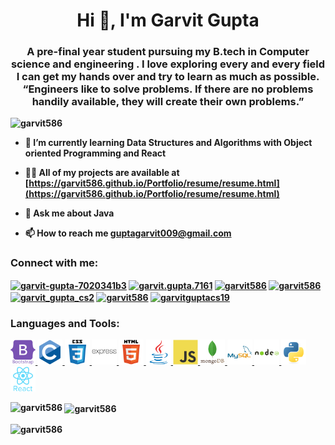 <h1 align="center">Hi 👋, I'm Garvit Gupta</h1>
<h3 align="center">A pre-final year student pursuing my B.tech in Computer science and engineering . I love exploring every and every field I can get my hands over and try to learn as much as possible. <b>“Engineers like to solve problems. If there are no problems handily available, they will create their own problems.”</h3>

<p align="left"> <img src="https://komarev.com/ghpvc/?username=garvit586&label=Profile%20views&color=0e75b6&style=flat" alt="garvit586" /> </p>

- 🌱 I’m currently learning **Data Structures and Algorithms with Object oriented Programming and React**

- 👨‍💻 All of my projects are available at [https://garvit586.github.io/Portfolio/resume/resume.html](https://garvit586.github.io/Portfolio/resume/resume.html)

- 💬 Ask me about **Java**

- 📫 How to reach me **guptagarvit009@gmail.com**

<h3 align="left">Connect with me:</h3>
<p align="left">
<a href="https://linkedin.com/in/garvit-gupta-7020341b3" target="blank"><img align="center" src="https://raw.githubusercontent.com/rahuldkjain/github-profile-readme-generator/master/src/images/icons/Social/linked-in-alt.svg" alt="garvit-gupta-7020341b3" height="30" width="40" /></a>
<a href="https://fb.com/garvit.gupta.7161" target="blank"><img align="center" src="https://raw.githubusercontent.com/rahuldkjain/github-profile-readme-generator/master/src/images/icons/Social/facebook.svg" alt="garvit.gupta.7161" height="30" width="40" /></a>
<a href="https://instagram.com/garvit586" target="blank"><img align="center" src="https://raw.githubusercontent.com/rahuldkjain/github-profile-readme-generator/master/src/images/icons/Social/instagram.svg" alt="garvit586" height="30" width="40" /></a>
<a href="https://www.codechef.com/users/garvit586" target="blank"><img align="center" src="https://cdn.jsdelivr.net/npm/simple-icons@3.1.0/icons/codechef.svg" alt="garvit586" height="30" width="40" /></a>
<a href="https://www.hackerrank.com/garvit_gupta_cs2" target="blank"><img align="center" src="https://raw.githubusercontent.com/rahuldkjain/github-profile-readme-generator/master/src/images/icons/Social/hackerrank.svg" alt="garvit_gupta_cs2" height="30" width="40" /></a>
<a href="https://www.leetcode.com/garvit586" target="blank"><img align="center" src="https://raw.githubusercontent.com/rahuldkjain/github-profile-readme-generator/master/src/images/icons/Social/leet-code.svg" alt="garvit586" height="30" width="40" /></a>
<a href="https://auth.geeksforgeeks.org/user/garvitguptacs19" target="blank"><img align="center" src="https://raw.githubusercontent.com/rahuldkjain/github-profile-readme-generator/master/src/images/icons/Social/geeks-for-geeks.svg" alt="garvitguptacs19" height="30" width="40" /></a>
</p>

<h3 align="left">Languages and Tools:</h3>
<p align="left"> <a href="https://getbootstrap.com" target="_blank" rel="noreferrer"> <img src="https://raw.githubusercontent.com/devicons/devicon/master/icons/bootstrap/bootstrap-plain-wordmark.svg" alt="bootstrap" width="40" height="40"/> </a> <a href="https://www.cprogramming.com/" target="_blank" rel="noreferrer"> <img src="https://raw.githubusercontent.com/devicons/devicon/master/icons/c/c-original.svg" alt="c" width="40" height="40"/> </a> <a href="https://www.w3schools.com/css/" target="_blank" rel="noreferrer"> <img src="https://raw.githubusercontent.com/devicons/devicon/master/icons/css3/css3-original-wordmark.svg" alt="css3" width="40" height="40"/> </a> <a href="https://expressjs.com" target="_blank" rel="noreferrer"> <img src="https://raw.githubusercontent.com/devicons/devicon/master/icons/express/express-original-wordmark.svg" alt="express" width="40" height="40"/> </a> <a href="https://www.w3.org/html/" target="_blank" rel="noreferrer"> <img src="https://raw.githubusercontent.com/devicons/devicon/master/icons/html5/html5-original-wordmark.svg" alt="html5" width="40" height="40"/> </a> <a href="https://www.java.com" target="_blank" rel="noreferrer"> <img src="https://raw.githubusercontent.com/devicons/devicon/master/icons/java/java-original.svg" alt="java" width="40" height="40"/> </a> <a href="https://developer.mozilla.org/en-US/docs/Web/JavaScript" target="_blank" rel="noreferrer"> <img src="https://raw.githubusercontent.com/devicons/devicon/master/icons/javascript/javascript-original.svg" alt="javascript" width="40" height="40"/> </a> <a href="https://www.mongodb.com/" target="_blank" rel="noreferrer"> <img src="https://raw.githubusercontent.com/devicons/devicon/master/icons/mongodb/mongodb-original-wordmark.svg" alt="mongodb" width="40" height="40"/> </a> <a href="https://www.mysql.com/" target="_blank" rel="noreferrer"> <img src="https://raw.githubusercontent.com/devicons/devicon/master/icons/mysql/mysql-original-wordmark.svg" alt="mysql" width="40" height="40"/> </a> <a href="https://nodejs.org" target="_blank" rel="noreferrer"> <img src="https://raw.githubusercontent.com/devicons/devicon/master/icons/nodejs/nodejs-original-wordmark.svg" alt="nodejs" width="40" height="40"/> </a> <a href="https://www.python.org" target="_blank" rel="noreferrer"> <img src="https://raw.githubusercontent.com/devicons/devicon/master/icons/python/python-original.svg" alt="python" width="40" height="40"/> </a> <a href="https://reactjs.org/" target="_blank" rel="noreferrer"> <img src="https://raw.githubusercontent.com/devicons/devicon/master/icons/react/react-original-wordmark.svg" alt="react" width="40" height="40"/> </a> </p>

<p><img align="left" src="https://github-readme-stats.vercel.app/api/top-langs?username=garvit586&show_icons=true&locale=en&layout=compact" alt="garvit586" /></p>

<p>&nbsp;<img align="center" src="https://github-readme-stats.vercel.app/api?username=garvit586&show_icons=true&locale=en" alt="garvit586" /></p>

<p><img align="center" src="https://github-readme-streak-stats.herokuapp.com/?user=garvit586&" alt="garvit586" /></p>

